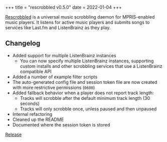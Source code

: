 +++
title = "rescrobbled v0.5.0"
date = 2022-01-04
+++

[Rescrobbled](https://github.com/InputUsername/rescrobbled) is a universal music scrobbling daemon
for MPRIS-enabled music players. It listens for active music players and submits songs to services
like Last.fm and ListenBrainz as they play.

## Changelog

- Added support for multiple ListenBrainz instances
  - You can now specify multiple ListenBrainz instances, supporting custom installs
    and other scrobbling services that use a ListenBrainz compatible API
- Added a number of example filter scripts
- The auto-generated config file and session token file are now created with
  more restrictive permissions (`0600`)
- Added fallback behavior when a player does not report track length:
  - Tracks will scrobble after the default minimum track length (30 seconds)
  - Tracks will only scrobble once, unless paused and then unpaused
- Internal refactoring
- Cleaned up the README
- Documented where the session token is stored

[Release](https://github.com/InputUsername/rescrobbled/releases/tag/v0.5.0)
